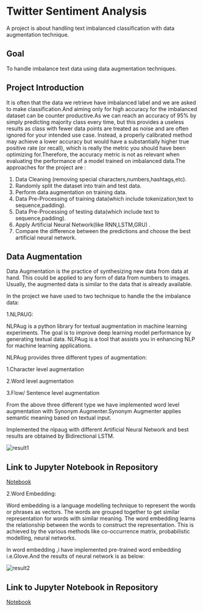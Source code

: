 # Twitter Sentiment Analysis
A project is about handling text imbalanced classification with data augmentation technique.

## Goal
To handle imbalance text data using data augmentation techniques. 

## Project Introduction
It is often that the data we retrieve have imbalanced label and we are asked to make classification.And aiming only for high accuracy for the imbalanced dataset can be counter productive.As we can reach an accuracy of 95% by simply predicting majority class every time, but this provides a useless results as class with fewer data points are treated as noise and are often ignored for your intended use case. Instead, a properly calibrated method may achieve a lower accuracy but would have a substantially higher true positive rate (or recall), which is really the metric you should have been optimizing for.Therefore, the accuracy metric is not as relevant when evaluating the performance of a model trained on imbalanced data.The approaches for the project are :

   1. Data Cleaning (removing special characters,numbers,hashtags,etc).
   2. Randomly split the dataset into train and test data.
   3. Perform data augmentation on training data.
   4. Data Pre-Processing of training data(which include tokenization,text to sequence,padding). 
   5. Data Pre-Processing of testing data(which include text to sequence,padding).
   6. Apply Artificial Neural Network(like RNN,LSTM,GRU) .
   7. Compare the difference between the predictions and choose the best artificial neural network.

## Data Augmentation
Data Augmentation is the practice of synthesizing new data from data at hand. This could be applied to any form of data from numbers to images. Usually, the augmented data is similar to the data that is already available.

In the project we have used to two technique to handle the the imbalance data:

1.NLPAUG:

NLPAug is a python library for textual augmentation in machine learning experiments. The goal is to improve deep learning model performance by generating textual data. NLPAug is a tool that assists you in enhancing NLP for machine learning applications.

NLPAug provides three different types of augmentation:

1.Character level augmentation

2.Word level augmentation

3.Flow/ Sentence level augmentation

From the above three different type we have implemented word level augmentation with Synonym Augmenter.Synonym Augmenter applies semantic meaning based on textual input.

Implemented the nlpaug with different Artificial Neural Network and best results are obtained by Bidirectional LSTM.


![result1](https://user-images.githubusercontent.com/73767113/145040180-11ad017a-7722-4be4-85b1-fa5707f9d701.jpg)


## Link to Jupyter Notebook in Repository
[Notebook](https://github.com/radadiyamohit81/Fraud-Detection-on-Credit-Card-Dataset/blob/master/Credit%20card%20Fraud%20Detection.ipynb)


2.Word Embedding:

Word embedding is a language modelling technique to represent the words or phrases as vectors. The words are grouped together to get similar representation for words with similar meaning. The word embedding learns the relationship between the words to construct the representation. This is achieved by the various methods like co-occurrence matrix, probabilistic modelling, neural networks.

In word embedding ,i have implemented pre-trained word embedding i.e.Glove.And the results of neural network is as below:


![result2](https://user-images.githubusercontent.com/73767113/145040309-89ecc09e-473c-4f38-8ac7-5733d75e8fdb.jpg)


## Link to Jupyter Notebook in Repository
[Notebook](https://github.com/radadiyamohit81/Fraud-Detection-on-Credit-Card-Dataset/blob/master/Credit%20card%20Fraud%20Detection.ipynb)
